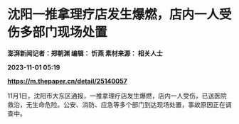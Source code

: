 # 沈阳一推拿理疗店发生爆燃，店内一人受伤多部门现场处置
**澎湃新闻记者：郑朝渊 编辑： 忻燕 素材来源： 相关人士**

**2023-11-01 05:19**

**https://m.thepaper.cn/detail/25140057**

11月1日，沈阳市大东区通报，一推拿理疗店发生爆燃，店内一人受伤，已送医院救治，无生命危险。公安、消防、应急等多个部门到达现场处置，事故原因正在调查中。